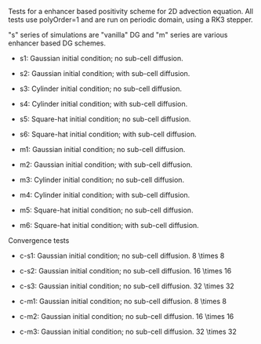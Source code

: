 Tests for a enhancer based positivity scheme for 2D advection
equation. All tests use polyOrder=1 and are run on periodic domain,
using a RK3 stepper.

"s" series of simulations are "vanilla" DG and "m" series are various
enhancer based DG schemes.

- s1: Gaussian initial condition; no sub-cell diffusion.
- s2: Gaussian initial condition; with sub-cell diffusion.
- s3: Cylinder initial condition; no sub-cell diffusion.
- s4: Cylinder initial condition; with sub-cell diffusion.
- s5: Square-hat initial condition; no sub-cell diffusion.
- s6: Square-hat initial condition; with sub-cell diffusion.

- m1: Gaussian initial condition; no sub-cell diffusion.
- m2: Gaussian initial condition; with sub-cell diffusion.
- m3: Cylinder initial condition; no sub-cell diffusion.
- m4: Cylinder initial condition; with sub-cell diffusion.
- m5: Square-hat initial condition; no sub-cell diffusion.
- m6: Square-hat initial condition; with sub-cell diffusion.

Convergence tests

- c-s1: Gaussian initial condition; no sub-cell diffusion. 8 \times 8
- c-s2: Gaussian initial condition; no sub-cell diffusion. 16 \times 16
- c-s3: Gaussian initial condition; no sub-cell diffusion. 32 \times 32

- c-m1: Gaussian initial condition; no sub-cell diffusion. 8 \times 8
- c-m2: Gaussian initial condition; no sub-cell diffusion. 16 \times 16
- c-m3: Gaussian initial condition; no sub-cell diffusion. 32 \times 32